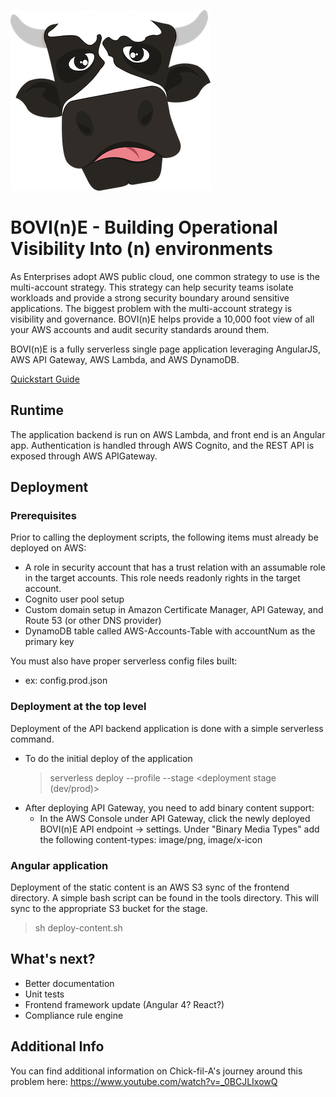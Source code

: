 ![Alt text](bovine.png?raw=true "Logo")

BOVI(n)E - Building Operational Visibility Into (n) environments
===================
As Enterprises adopt AWS public cloud, one common strategy to use is the multi-account strategy. This strategy can help security teams isolate
workloads and provide a strong security boundary around sensitive applications. The biggest problem with the multi-account strategy is visibility
and governance. BOVI(n)E helps provide a 10,000 foot view of all your AWS accounts and audit security standards around them. 

BOVI(n)E is a fully serverless single page application leveraging AngularJS, AWS API Gateway, AWS Lambda, and AWS DynamoDB. 

[Quickstart Guide](docs/quickstart.md)

Runtime
-------
The application backend is run on AWS Lambda, and front end is an Angular app.  Authentication is handled through AWS Cognito, and the REST API is exposed through AWS APIGateway.

Deployment
----------

### Prerequisites

Prior to calling the deployment scripts, the following items must already be deployed on AWS:
*   A role in security account that has a trust relation with an assumable role in the target accounts. This role needs readonly rights in the target account.
*   Cognito user pool setup
*   Custom domain setup in Amazon Certificate Manager, API Gateway, and Route 53 (or other DNS provider)
*   DynamoDB table called AWS-Accounts-Table with accountNum as the primary key

You must also have proper serverless config files built:
*   ex: config.prod.json

### Deployment at the top level
Deployment of the API backend application is done with a simple serverless command.
*   To do the initial deploy of the application
    > serverless deploy --profile <aws credentials profile> --stage <deployment stage (dev/prod)>
* After deploying API Gateway, you need to add binary content support:
   - In the AWS Console under API Gateway, click the newly deployed BOVI(n)E API endpoint -> settings. Under "Binary Media Types" add the following content-types: image/png, image/x-icon

### Angular application
Deployment of the static content is an AWS S3 sync of the frontend directory. A simple bash script can be found in the tools directory. This will sync to the
appropriate S3 bucket for the stage.
 > sh deploy-content.sh <aws credential profile> <stage>


What's next?
------------
*   Better documentation
*   Unit tests
*   Frontend framework update (Angular 4? React?)
*   Compliance rule engine

Additional Info
---------------
You can find additional information on Chick-fil-A's journey around this problem here: https://www.youtube.com/watch?v=_0BCJLIxowQ

